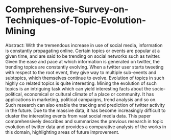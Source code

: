 # Comprehensive-Survey-on-Techniques-of-Topic-Evolution-Mining
Abstract:
With the tremendous increase in use of social media, information is constantly propagating online. Certain topics or events are popular at a given time, and are said to be trending on social networks such as twitter. Given the ease and pace at which information is generated on twitter, the trending topics are constantly evolving. When a twitter user starts tweeting with respect to the root event, they give way to multiple sub-events and subtopics, which themselves continue to evolve. Evolution of topics in such highly co related topics is quite interesting. Mining the evolution of such topics is an intriguing task which can yield interesting facts about the socio-political, economical or cultural climate of a place or community. It has applications in marketing, political campaigns, trend analysis and so on. Such research can also enable the tracking and prediction of twitter activity in the future. Due to the massive data, it has become increasingly difficult to cluster the interesting events from vast social media data. This paper comprehensively describes and summarizes the previous research in topic evolution of twitter data and provides a comparative analysis of the works in this domain, highlighting areas of future improvement.
